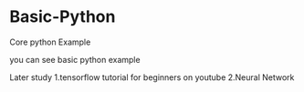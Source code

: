 # Basic-Python
Core python Example  

you can see basic python example 



Later study 
1.tensorflow tutorial for beginners on youtube
2.Neural Network
